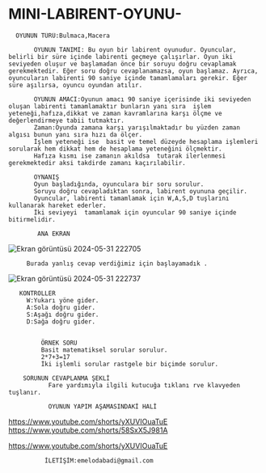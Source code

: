 # MINI-LABIRENT-OYUNU-

      OYUNUN TÜRÜ:Bulmaca,Macera

           OYUNUN TANIMI: Bu oyun bir labirent oyunudur. Oyuncular, belirli bir süre içinde labirenti geçmeye çalışırlar. Oyun iki seviyeden oluşur ve başlamadan önce bir soruyu doğru cevaplamak gerekmektedir. Eğer soru doğru cevaplanamazsa, oyun başlamaz. Ayrıca, oyuncuların labirenti 90 saniye içinde tamamlamaları gerekir. Eğer süre aşılırsa, oyuncu oyundan atılır.

           OYUNUN AMACI:Oyunun amacı 90 saniye içerisinde iki seviyeden oluşan labirenti tamamlamaktır bunların yanı sıra  işlem yeteneği,hafıza,dikkat ve zaman kavramlarına karşı ölçme ve değerlendirmeye tabii tutmaktır. 
           Zaman:Oyunda zamana karşı yarışılmaktadır bu yüzden zaman algısı bunun yanı sıra hızı da ölçer.
           İşlem yeteneği ise  basit ve temel düzeyde hesaplama işlemleri sorularak hem dikkat hem de hesaplama yeteneğini ölçmektir.
           Hafıza kısmı ise zamanın akıldsa  tutarak ilerlenmesi gerekmektedir aksi takdirde zamanı kaçırılabilir.

           OYNANIŞ
           Oyun başladığında, oyunculara bir soru sorulur.
           Soruyu doğru cevapladıktan sonra, labirent oyununa geçilir.
           Oyuncular, labirenti tamamlamak için W,A,S,D tuşlarını kullanarak hareket ederler.
           İki seviyeyi  tamamlamak için oyuncular 90 saniye içinde bitirmelidir.

            ANA EKRAN

            
![Ekran görüntüsü 2024-05-31 222705](https://github.com/EmelOdabasii/MINI-LABIRENT-OYUNU-/assets/165557156/93078099-c6d9-4c5f-852b-243b60d07fbd)


         Burada yanlış cevap verdiğimiz için başlayamadık .
![Ekran görüntüsü 2024-05-31 222737](https://github.com/EmelOdabasii/MINI-LABIRENT-OYUNU-/assets/165557156/01916090-1c06-4261-98e5-1bc857ea39e8)

       KONTROLLER
         W:Yukarı yöne gider.
         A:Sola doğru gider.
         S:Aşağı doğru gider.
         D:Sağa doğru gider.


             ÖRNEK SORU 
             Basit matematiksel sorular sorulur.
             2*7+3=17 
             İki işlemli sorular rastgele bir biçimde sorulur.

        SORUNUN CEVAPLANMA ŞEKLİ 
               Fare yardımıyla ilgili kutucuğa tıklanı rve klavyeden tuşlanır.

               OYUNUN YAPIM AŞAMASINDAKİ HALİ
  https://www.youtube.com/shorts/yXUVIOuaTuE
  https://www.youtube.com/shorts/58SxX5J981A
  
https://www.youtube.com/shorts/yXUVIOuaTuE

              İLETİŞİM:emelodabadi@gmail.com

            
      

